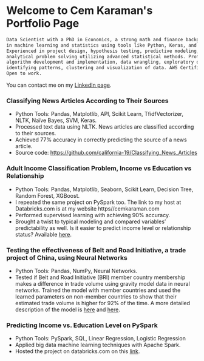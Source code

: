 # Welcome to Cem Karaman's Portfolio Page
```markdown
Data Scientist with a PhD in Economics, a strong math and finance background, and experience 
in machine learning and statistics using tools like Python, Keras, and MATLAB. 
Experienced in project design, hypothesis testing, predictive modeling, and 
analytical problem solving utilizing advanced statistical methods. Proficient in 
algorithm development and implementation, data wrangling, exploratory data analysis, 
identifying patterns, clustering and visualization of data. AWS Certified Cloud Practitioner.
Open to work.
```
You can contact me on my [LinkedIn page](https://www.linkedin.com/in/cemkaraman/).

### Classifying News Articles According to Their Sources

-	Python Tools: Pandas, Matplotlib, API, Scikit Learn, TfidfVectorizer, NLTK, Naïve Bayes, SVM, Keras.
-	Processed text data using NLTK. News articles are classified according to their sources.
-	Achieved 77% accuracy in correctly predicting the source of a news article.
-	Source code: https://github.com/california-19/Classifying_News_Articles

### Adult Income Classification Problem, Income vs Education vs Relationship
-	Python Tools: Pandas, Matplotlib, Seaborn, Scikit Learn, Decision Tree, Random Forest, XGBoost.
-	I repeated the same project on PySpark too. The link to my host at Databricks.com is at my website https//cemkaraman.com
-	Performed supervised learning with achieving 90% accuracy.
-	Brought a twist to typical modeling and compared variables’ predictability as well. Is it easier to predict income level or relationship status? Available [here](https://github.com/california-19/Adult_Income).

### Testing the effectiveness of Belt and Road Initiative, a trade project of China, using Neural Networks
-	Python Tools: Pandas, NumPy, Neural Networks.
-	Tested if Belt and Road Initiative (BRI) member country membership makes a difference in trade volume using gravity model data in neural networks. Trained the model with member countries and used the learned parameters on non-member countries to show that their estimated trade volume is higher for 92% of the time. A more detailed description of the model is [here](https://www.cemkaraman.com/) and [here](https://github.com/california-19/BRI_testing_with_Gravity_Model).

### Predicting Income vs. Education Level on PySpark
-	Python Tools: PySpark, SQL, Linear Regression, Logistic Regression
-	Applied big data machine learning techniques with Apache Spark.
-	Hosted the project on databricks.com on this [link](https://databricks-prod-cloudfront.cloud.databricks.com/public/4027ec902e239c93eaaa8714f173bcfc/1036967690196085/532742916882471/5353975428490315/latest.html).
